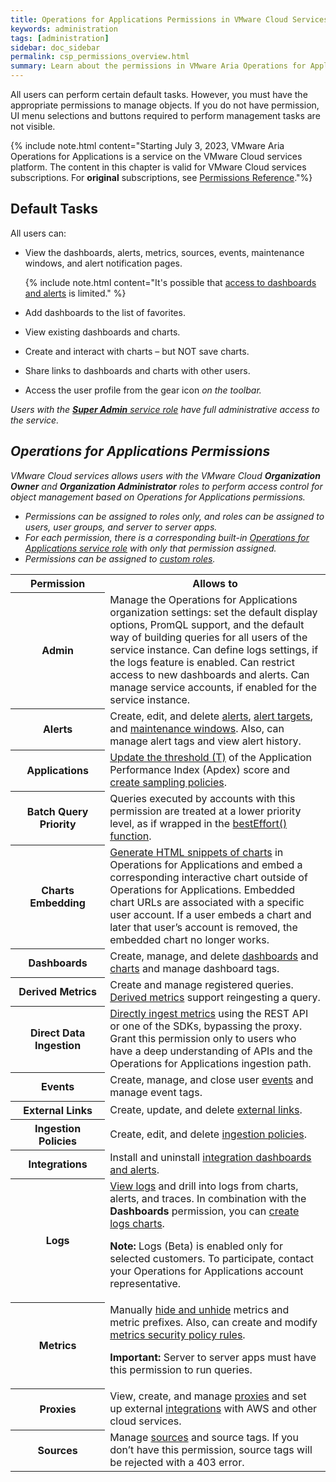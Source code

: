 ```yaml
---
title: Operations for Applications Permissions in VMware Cloud Services
keywords: administration
tags: [administration]
sidebar: doc_sidebar
permalink: csp_permissions_overview.html
summary: Learn about the permissions in VMware Aria Operations for Applications on VMware Cloud services.
---
```


All users can perform certain default tasks. However, you must have the appropriate permissions to manage objects. If you do not have permission, UI menu selections and buttons required to perform management tasks are not visible.

{% include note.html content="Starting July 3, 2023, VMware Aria Operations for Applications is a service on the VMware Cloud services platform. The content in this chapter is valid for VMware Cloud services subscriptions. For **original** subscriptions, see [Permissions Reference](permissions_overview.html)."%}

## Default Tasks

All users can:

  * View the dashboards, alerts, metrics, sources, events, maintenance windows, and alert notification pages.

      {% include note.html content="It's possible that [access to dashboards and alerts](csp_access.html#how-access-control-works) is limited." %}
  * Add dashboards to the list of favorites.
  * View existing dashboards and charts.
  * Create and interact with charts – but NOT save charts.
  * Share links to dashboards and charts with other users.
  * Access the user profile from the gear icon <i class="fa fa-cog"/> on the toolbar.

Users with the [**Super Admin** service role](csp_users_roles.html#operations-for-applications-service-roles-built-in) have full administrative access to the service.

## Operations for Applications Permissions

VMware Cloud services allows users with the VMware Cloud **Organization Owner** and **Organization Administrator** roles to perform access control for object management based on Operations for Applications permissions. 
- Permissions can be assigned to roles only, and roles can be assigned to users, user groups, and server to server apps.
- For each permission, there is a corresponding built-in [Operations for Applications service role](csp_users_roles.html#operations-for-applications-service-roles-built-in) with only that permission assigned.
- Permissions can be assigned to [custom roles](csp_users_roles.html#create-edit-or-delete-a-custom-role).

<table>
    <tr>
      <th width="30%">Permission</th>
      <th width="70%">Allows to</th>
    </tr>
    <tr>
      <th>Admin</th>
      <td>Manage the Operations for Applications organization settings: set the default display options, PromQL support, and the default way of building queries for all users of the service instance. Can define logs settings, if the logs feature is enabled. Can restrict access to new dashboards and alerts. Can manage service accounts, if enabled for the service instance.</td>
    </tr>
    <tr>
      <th>Alerts</th>
      <td>Create, edit, and delete <a href="alerts.html">alerts</a>, <a href="webhooks_alert_notification.html">alert targets</a>, and <a href="maintenance_windows_managing.html">maintenance windows</a>. Also, can manage alert tags and view alert history.</td>
    </tr>
    <tr>
      <th>Applications</th>
      <td><a href="tracing_apdex.html">Update the threshold (T)</a> of the Application Performance Index (Apdex) score and <a href="trace_sampling_policies.html">create sampling policies</a>.</td>
    </tr>
    <tr>
      <th>Batch Query Priority</th>
      <td>Queries executed by accounts with this permission are treated at a lower priority level, as if wrapped in the <a href="ts_bestEffort.html">bestEffort() function</a>.</td>
    </tr>
    <tr>
      <th>Charts Embedding</th>
      <td><a href="ui_sharing.html#embed-a-chart-in-other-uis">Generate HTML snippets of charts</a> in Operations for Applications and embed a corresponding interactive chart outside of Operations for Applications. Embedded chart URLs are associated with a specific user account. If a user embeds a chart and later that user’s account is removed, the embedded chart no longer works.</td>
    </tr>
    <tr>
      <th>Dashboards</th>
      <td>Create, manage, and delete <a href="ui_dashboards.html">dashboards</a> and <a href="ui_charts.html">charts</a> and manage dashboard tags.</td>
    </tr>
    <tr>
      <th>Derived Metrics</th>
      <td>Create and manage registered queries. <a href="derived_metrics.html">Derived metrics</a> support reingesting a query.</td>
    </tr>
    <tr>
      <th>Direct Data Ingestion</th>
      <td><a href="direct_ingestion.html">Directly ingest metrics</a> using the REST API or one of the SDKs, bypassing the proxy. Grant this permission only to users who have a deep understanding of APIs and the Operations for Applications ingestion path.</td>
    </tr>
    <tr>
      <th>Events</th>
      <td>Create, manage, and close user <a href="events.html">events</a> and manage event tags.</td>
    </tr>
    <tr>
      <th>External Links</th>
      <td>Create, update, and delete <a href="external_links_managing.html">external links</a>.</td>
    </tr>
    <tr>
      <th>Ingestion Policies</th>
      <td>Create, edit, and delete <a href="ingestion_policies.html">ingestion policies</a>.</td>
    </tr>
    <tr>
      <th>Integrations</th>
      <td>Install and uninstall <a href="integrations.html">integration dashboards and alerts</a>.</td>
    </tr>
    <tr>
      <th>Logs</th>
      <td><a href="logging_log_browser.html">View logs</a> and drill into logs from charts, alerts, and traces. In combination with the <strong>Dashboards</strong> permission, you can <a href="logging_logs_chart.html">create logs charts</a>.
      <p><strong>Note:</strong> Logs (Beta) is enabled only for selected customers. To participate, contact your Operations for Applications account representative.</p></td>
    </tr>
    <tr>
      <th>Metrics</th>
      <td>Manually <a href="metrics_managing.html#hide-and-redisplay-metrics">hide and unhide</a> metrics and metric prefixes. Also, can create and modify <a href="metrics_managing.html">metrics security policy rules</a>.
      <p><strong>Important:</strong> Server to server apps must have this permission to run queries. </p></td>
    </tr>
    <tr>
      <th>Proxies</th>
      <td>View, create, and manage <a href="proxies_installing.html">proxies</a> and set up external <a href="label_integrations%20list.html">integrations</a> with AWS and other cloud services.</td>
    </tr>
    <tr>
      <th>Sources</th>
      <td>Manage <a href="sources_managing.html">sources</a> and source tags. If you don’t have this permission, source tags will be rejected with a 403 error.</td>
    </tr>
  </table>